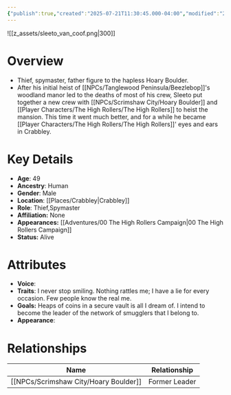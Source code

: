 ```yaml
---
{"publish":true,"created":"2025-07-21T11:30:45.000-04:00","modified":"2025-10-17T10:22:55.218-04:00","published":"2025-10-17T10:22:55.218-04:00","cssclasses":"","Age":"49","Ancestry":"Human","Gender":"Male","Location":["[[Crabbley]]"],"Role":["Thief","Spymaster"],"Affiliation":["None"],"Appearances":["[[00 The High Rollers Campaign]]"],"Status":"Alive"}
---
```


![[z_assets/sleeto_van_coof.png|300]]

# Overview
- Thief, spymaster, father figure to the hapless Hoary Boulder.
- After his initial heist of [[NPCs/Tanglewood Peninsula/Beezlebop]]'s woodland manor led to the deaths of most of his crew, Sleeto put together a new crew with [[NPCs/Scrimshaw City/Hoary Boulder]] and [[Player Characters/The High Rollers/The High Rollers]] to heist the mansion. This time it went much better, and for a while he became [[Player Characters/The High Rollers/The High Rollers]]' eyes and ears in Crabbley.

# Key Details
- **Age**: 49
- **Ancestry**: Human
- **Gender**: Male
- **Location**: [[Places/Crabbley\|Crabbley]]
- **Role**: Thief,Spymaster
- **Affiliation:** None
- **Appearances:** [[Adventures/00 The High Rollers Campaign\|00 The High Rollers Campaign]]
- **Status:** Alive

# Attributes
- **Voice**: 
- **Traits**: I never stop smiling. Nothing rattles me; I have a lie for every occasion. Few people know the real me.
- **Goals:** Heaps of coins in a secure vault is all I dream of. I intend to become the leader of the network of smugglers that I belong to.
- **Appearance**: 

# Relationships

| Name              | Relationship  |
| ----------------- | ------------- |
| [[NPCs/Scrimshaw City/Hoary Boulder]] | Former Leader |
